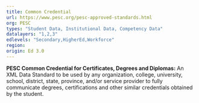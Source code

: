 ```yaml
---
title: Common Credential
url: https://www.pesc.org/pesc-approved-standards.html
org: PESC
types: "Student Data, Institutional Data, Competency Data"
datalayers: "1,2,3"
edlevels: "Secondary,HigherEd,Workforce"
region:
origin: Ed 3.0
---
```

**PESC Common Credential for Certificates, Degrees and Diplomas:** An XML Data Standard to be used by any organization, college, university, school, district, state, province, and/or service provider to fully communicate degrees, certifications and other similar credentials obtained by the student.